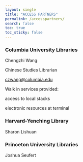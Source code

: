 ```yaml
---
layout: single
title: "ACCESS PARTNERS"
permalink: /accesspartners/
search: false
toc: true
toc_sticky: false
---
```

### Columbia University Libraries

Chengzhi Wang

Chinese Studies Librarian

czwang@columbia.edu

Walk in services provided:  

access to local stacks

electronic resources at terminal

### Harvard-Yenching Library

Sharon Lishuan

### Princeton University Libraries

Joshua Seufert